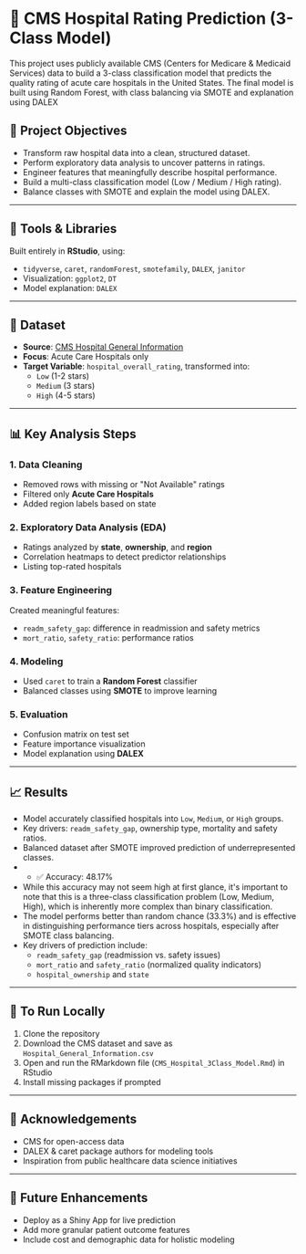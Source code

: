 # 🏥 CMS Hospital Rating Prediction (3-Class Model)
This project uses publicly available CMS (Centers for Medicare &amp; Medicaid Services) data to build a 3-class classification model that predicts the quality rating of acute care hospitals in the United States. The final model is built using Random Forest, with class balancing via SMOTE and explanation using DALEX


## 📌 Project Objectives

- Transform raw hospital data into a clean, structured dataset.
- Perform exploratory data analysis to uncover patterns in ratings.
- Engineer features that meaningfully describe hospital performance.
- Build a multi-class classification model (Low / Medium / High rating).
- Balance classes with SMOTE and explain the model using DALEX.

---

## 🧰 Tools & Libraries

Built entirely in **RStudio**, using:

- `tidyverse`, `caret`, `randomForest`, `smotefamily`, `DALEX`, `janitor`
- Visualization: `ggplot2`, `DT`
- Model explanation: `DALEX`

---

## 📁 Dataset

- **Source**: [CMS Hospital General Information](https://data.cms.gov/provider-data/dataset/xubh-q36u)
- **Focus**: Acute Care Hospitals only
- **Target Variable**: `hospital_overall_rating`, transformed into:
  - `Low` (1-2 stars)
  - `Medium` (3 stars)
  - `High` (4-5 stars)

---

## 📊 Key Analysis Steps

### 1. Data Cleaning
- Removed rows with missing or "Not Available" ratings
- Filtered only **Acute Care Hospitals**
- Added region labels based on state

### 2. Exploratory Data Analysis (EDA)
- Ratings analyzed by **state**, **ownership**, and **region**
- Correlation heatmaps to detect predictor relationships
- Listing top-rated hospitals

### 3. Feature Engineering
Created meaningful features:
- `readm_safety_gap`: difference in readmission and safety metrics
- `mort_ratio`, `safety_ratio`: performance ratios

### 4. Modeling
- Used `caret` to train a **Random Forest** classifier
- Balanced classes using **SMOTE** to improve learning

### 5. Evaluation
- Confusion matrix on test set
- Feature importance visualization
- Model explanation using **DALEX**

---

## 📈 Results

- Model accurately classified hospitals into `Low`, `Medium`, or `High` groups.
- Key drivers: `readm_safety_gap`, ownership type, mortality and safety ratios.
- Balanced dataset after SMOTE improved prediction of underrepresented classes.
- - ✅ Accuracy: 48.17%
- While this accuracy may not seem high at first glance, it's important to note that this is a three-class classification problem (Low, Medium, High), which is inherently more complex than binary classification.
- The model performs better than random chance (33.3%) and is effective in distinguishing performance tiers across hospitals, especially after SMOTE class balancing.
- Key drivers of prediction include:
  - `readm_safety_gap` (readmission vs. safety issues)
  - `mort_ratio` and `safety_ratio` (normalized quality indicators)
  - `hospital_ownership` and `state`

---

## 📌 To Run Locally

1. Clone the repository
2. Download the CMS dataset and save as `Hospital_General_Information.csv`
3. Open and run the RMarkdown file (`CMS_Hospital_3Class_Model.Rmd`) in RStudio
4. Install missing packages if prompted

---

## 🙌 Acknowledgements

- CMS for open-access data
- DALEX & caret package authors for modeling tools
- Inspiration from public healthcare data science initiatives

---

## 🚀 Future Enhancements

- Deploy as a Shiny App for live prediction
- Add more granular patient outcome features
- Include cost and demographic data for holistic modeling


